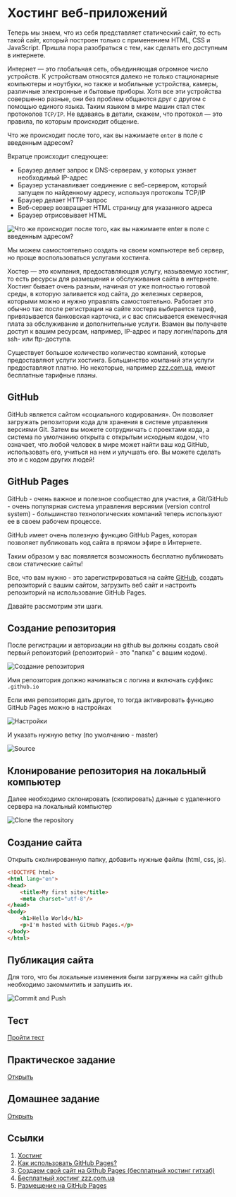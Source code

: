 # Хостинг веб-приложений

Теперь мы знаем, что из себя представляет статический сайт, то есть такой сайт, который построен только с применением HTML, CSS и JavaScript. Пришла пора разобраться с тем, как сделать его доступным в интернете.

Интернет — это глобальная сеть, объединяющая огромное число устройств. К устройствам относятся далеко не только стационарные компьютеры и ноутбуки, но также и мобильные устройства, камеры, различные электронные и бытовые приборы. Хотя все эти устройства совершенно разные, они без проблем общаются друг с другом с помощью единого языка. Таким языком в мире машин стал стек протоколов `TCP/IP`. Не вдаваясь в детали, скажем, что протокол — это правила, по которым происходит общение.

Что же происходит после того, как вы нажимаете `enter` в поле с введенным адресом?

Вкратце происходит следующее:

* Браузер делает запрос к DNS-серверам, у которых узнает необходимый IP-адрес
* Браузер устанавливает соединение с веб-сервером, который запущен по найденному адресу, используя протоколы TCP/IP
* Браузер делает HTTP-запрос
* Веб-сервер возвращает HTML страницу для указанного адреса
* Браузер отрисовывает HTML

![Что же происходит после того, как вы нажимаете enter в поле с введенным адресом?](https://cdn2.hexlet.io/derivations/image/original/eyJpZCI6IjBiYmY4NzdlZWM2MjBjZjdhYjJlZGJhZWRhZjQzMTk4LnBuZyIsInN0b3JhZ2UiOiJjYWNoZSJ9?signature=7da2e7a4423d13b499295c2c0015c3c7df37e910c8d578623078c1ea068b8c84)

Мы можем самостоятельно создать на своем компьютере веб сервер, но проще воспользоваться услугами хостинга.

Хостер — это компания, предоставляющая услугу, называемую хостинг, то есть ресурсы для размещения и обслуживания сайта в интернете. Хостинг бывает очень разным, начиная от уже полностью готовой среды, в которую заливается код сайта, до железных серверов, которыми можно и нужно управлять самостоятельно. Работает это обычно так: после регистрации на сайте хостера выбирается тариф, привязывается банковская карточка, и с вас списывается ежемесячная плата за обслуживание и дополнительные услуги. Взамен вы получаете доступ к вашим ресурсам, например, IP-адрес и пару логин/пароль для ssh- или ftp-доступа.

Существует большое количество количество компаний, которые предоставляют услуги хостинга.
Большинство компаний эти услуги предоставляют платно.
Но некоторые, например [zzz.com.ua](https://zzz.com.ua), имеют бесплатные тарифные планы.

## GitHub

GitHub является сайтом «социального кодирования». Он позволяет загружать репозитории кода для хранения в системе управления версиями Git. Затем вы можете сотрудничать с проектами кода, а система по умолчанию открыта с открытым исходным кодом, что означает, что любой человек в мире может найти ваш код GitHub, использовать его, учиться на нем и улучшать его. Вы можете сделать это и с кодом других людей!

## GitHub Pages

GitHub - очень важное и полезное сообщество для участия, а Git/GitHub - очень популярная система управления версиями (version control system) - большинство технологических компаний теперь используют ее в своем рабочем процессе.

GitHub имеет очень полезную функцию GitHub Pages, которая позволяет публиковать код сайта в прямом эфире в Интернете.

Таким образом у вас появляется возможность бесплатно публиковать свои статические сайты!

Все, что вам нужно - это зарегистрироваться на сайте [GitHub](http://github.com), создать репозиторий с вашим сайтом, загрузить веб сайт и настроить репозиторий на использование GitHub Pages.

Давайте рассмотрим эти шаги.

## Создание репозитория

После регистрации и авторизации на github вы должны создать свой первый репоизторий (репозиторий - это "папка" с вашим кодом).

![Создание репозитория](https://guides.github.com/features/pages/create-new-repo-button.png)

Имя репозитория должно начинаться с логина и включать суффикс `.github.io`

Если имя репозитория дать другое, то тогда активировать функцию GitHub Pages можно в настройках

![Настройки](https://guides.github.com/features/pages/repo-settings.png)

И указать нужную ветку (по умолчанию - master)

![Source](https://guides.github.com/features/pages/launch-theme-chooser.png)

## Клонирование репозитория на локальный компьютер

Далее необходимо склонировать (скопировать) данные с удаленного сервера на локальный компьютер

![Clone the repository](https://pages.github.com/images/setup-in-desktop@2x.png)

## Создание сайта

Открыть сколнированную папку, добавить нужные файлы (html, css, js).

```html
<!DOCTYPE html>
<html lang="en">
<head>
    <title>My first site</title>
    <meta charset="utf-8"/>
</head>
<body>
    <h1>Hello World</h1>
    <p>I'm hosted with GitHub Pages.</p>
</body>
</html>
```

## Публикация сайта

Для того, что бы локальные изменения были загружены на сайт github необходимо закоммитить и запушить их.

![Commit and Push](https://pages.github.com/images/desktop-demo@2x.gif)

## Тест

[Пройти тест]()

## Практическое задание

[Открыть](practice/README.md)

## Домашнее задание

[Открыть](homework/README.md)

## Ссылки

1. [Хостинг](https://ru.wikipedia.org/wiki/%D0%A5%D0%BE%D1%81%D1%82%D0%B8%D0%BD%D0%B3)
2. [Как использовать GitHub Pages?](https://developer.mozilla.org/ru/docs/Learn/Common_questions/Using_Github_pages)
3. [Создаем свой сайт на Github Pages (бесплатный хостинг гитхаб)](https://www.youtube.com/watch?v=05nLdIVfSRU)
4. [Бесплатный хостинг zzz.com.ua](https://www.zzz.com.ua/ru)
5. [Размещение на GitHub Pages](https://ru.hexlet.io/courses/html/lessons/github/theory_unit)